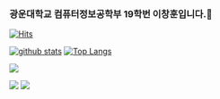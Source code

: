 ### 광운대학교 컴퓨터정보공학부 19학번 이창훈입니다.👋
[![Hits](https://hits.seeyoufarm.com/api/count/incr/badge.svg?url=https%3A%2F%2Fgithub.com%2Fleech1211)](https://hits.seeyoufarm.com)
<!--
**leech1211/leech1211** is a ✨ _special_ ✨ repository because its `README.md` (this file) appears on your GitHub profile.

Here are some ideas to get you started:

- 🔭 I’m currently working on ...
- 🌱 I’m currently learning ...
- 👯 I’m looking to collaborate on ...
- 🤔 I’m looking for help with ...
- 💬 Ask me about ...
- 📫 How to reach me: ...
- 😄 Pronouns: ...
- ⚡ Fun fact: ...
-->

[![github stats](https://github-readme-stats.vercel.app/api?username=leech1211&show_icons=true&hide_border=true)](https://github.com/leech1211)
[![Top Langs](https://github-readme-stats.vercel.app/api/top-langs/?username=leech1211&layout=compact)](https://github.com/leech1211)

<a href="" target="_blank"><img src="https://img.shields.io/badge/Android-3DDC84?style=flat-square&logo=Android&logoColor=white"/></a>
<!-- <a href="" target="_blank"><img src="https://img.shields.io/badge/JAVA-007396?style=flat-square&logo=Java&logoColor=white"/></a> -->
<a href="" target="_blank"><img src="https://img.shields.io/badge/Kotlin-0095D5?style=flat-square&logo=Kotlin&logoColor=white"/></a>
<a href="" target="_blank"><img src="https://img.shields.io/badge/Python-3776AB?style=flat-square&logo=Python&logoColor=white"/></a>
